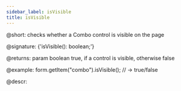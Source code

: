 ```yaml
---
sidebar_label: isVisible
title: isVisible
---          
```


@short: checks whether a Combo control is visible on the page

@signature: {'isVisible(): boolean;'}

@returns:
param   boolean     true, if a control is visible, otherwise false


@example:
form.getItem("combo").isVisible(); 
// -> true/false



@descr:


